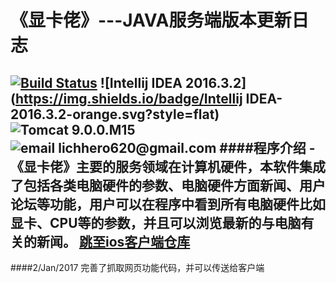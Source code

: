 # 《显卡佬》---JAVA服务端版本更新日志
[![Build Status](https://travis-ci.org/liangzaize/Java.svg?branch=master)](https://travis-ci.org/liangzaize/Java)
![Intellij IDEA 2016.3.2](https://img.shields.io/badge/Intellij IDEA-2016.3.2-orange.svg?style=flat)
![Tomcat 9.0.0.M15](https://img.shields.io/badge/Tomcat-9.0.0.M15-blue.svg?style=flat)
![email lichhero620@gmail.com](https://img.shields.io/badge/email-lichhero620@gmail.com-yellow.svg?style=flat)
####程序介绍
-《显卡佬》主要的服务领域在计算机硬件，本软件集成了包括各类电脑硬件的参数、电脑硬件方面新闻、用户论坛等功能，用户可以在程序中看到所有电脑硬件比如显卡、CPU等的参数，并且可以浏览最新的与电脑有关的新闻。
[跳至ios客户端仓库](https://github.com/liangzaize/IOS)
---
####2/Jan/2017
完善了抓取网页功能代码，并可以传送给客户端
